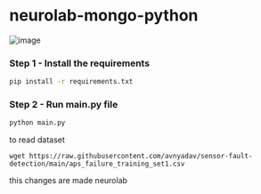 # neurolab-mongo-python

![image](https://user-images.githubusercontent.com/57321948/196933065-4b16c235-f3b9-4391-9cfe-4affcec87c35.png)

### Step 1 - Install the requirements

```bash
pip install -r requirements.txt
```

### Step 2 - Run main.py file

```bash
python main.py
```

to read dataset
```
wget https://raw.githubusercontent.com/avnyadav/sensor-fault-detection/main/aps_failure_training_set1.csv
```

this changes are made neurolab